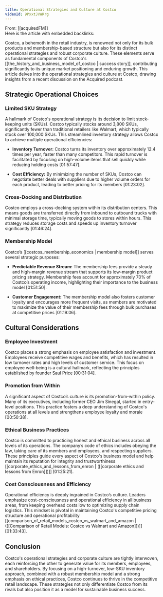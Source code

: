 ```yaml
---
title: Operational Strategies and Culture at Costco
videoId: 9PxxtJVWRrg
---
```


From: [[acquiredFM]] <br/> 
Here is the article with embedded backlinks:

Costco, a behemoth in the retail industry, is renowned not only for its bulk products and membership-based structure but also for its distinct operational strategies and robust corporate culture. These elements serve as fundamental components of Costco's [[the_history_and_business_model_of_costco | success story]], contributing significantly to its unique market positioning and enduring growth. This article delves into the operational strategies and culture at Costco, drawing insights from a recent discussion on the Acquired podcast.

## Strategic Operational Choices

### Limited SKU Strategy

A hallmark of Costco's operational strategy is its decision to limit stock-keeping units (SKUs). Costco typically stocks around 3,800 SKUs, significantly fewer than traditional retailers like Walmart, which typically stock over 100,000 SKUs. This streamlined inventory strategy allows Costco to achieve multiple operational efficiencies:

- **Inventory Turnover:** Costco turns its inventory over approximately 12.4 times per year, faster than many competitors. This rapid turnover is facilitated by focusing on high-volume items that sell quickly while reducing holding costs [<a class="yt-timestamp" data-t="00:57:47">01:57:47</a>].

- **Cost Efficiency:** By minimizing the number of SKUs, Costco can negotiate better deals with suppliers due to higher volume orders for each product, leading to better pricing for its members [<a class="yt-timestamp" data-t="01:23:02">01:23:02</a>].

### Cross-Docking and Distribution

Costco employs a cross-docking system within its distribution centers. This means goods are transferred directly from inbound to outbound trucks with minimal storage time, typically moving goods to stores within hours. This strategy reduces storage costs and speeds up inventory turnover significantly [<a class="yt-timestamp" data-t="01:46:24">01:46:24</a>].

### Membership Model

Costco’s [[costcos_membership_economics | membership model]] serves several strategic purposes:

- **Predictable Revenue Stream:** The membership fees provide a steady and high-margin revenue stream that supports its low-margin product pricing strategy. Membership fees account for approximately 70% of Costco’s operating income, highlighting their importance to the business model [<a class="yt-timestamp" data-t="01:51:50">01:51:50</a>].

- **Customer Engagement:** The membership model also fosters customer loyalty and encourages more frequent visits, as members are motivated to maximize the value of their membership fees through bulk purchases at competitive prices [<a class="yt-timestamp" data-t="01:19:06">01:19:06</a>].

## Cultural Considerations

### Employee Investment

Costco places a strong emphasis on employee satisfaction and investment. Employees receive competitive wages and benefits, which has resulted in low turnover rates and high levels of customer service. This focus on employee well-being is a cultural hallmark, reflecting the principles established by founder Saul Price [<a class="yt-timestamp" data-t="00:31:04">00:31:04</a>].

### Promotion from Within

A significant aspect of Costco’s culture is its promotion-from-within policy. Many of its executives, including former CEO Jim Sinegal, started in entry-level positions. This practice fosters a deep understanding of Costco's operations at all levels and strengthens employee loyalty and morale [<a class="yt-timestamp" data-t="00:50:38">00:50:38</a>].

### Ethical Business Practices

Costco is committed to practicing honest and ethical business across all levels of its operations. The company’s code of ethics includes obeying the law, taking care of its members and employees, and respecting suppliers. These principles guide every aspect of Costco's business model and help maintain its reputation for integrity and trustworthiness [[corporate_ethics_and_lessons_from_enron | ([[corporate ethics and lessons from Enron]])]] [<a class="yt-timestamp" data-t="01:25:21">01:25:21</a>].

### Cost Consciousness and Efficiency

Operational efficiency is deeply ingrained in Costco’s culture. Leaders emphasize cost-consciousness and operational efficiency in all business areas, from keeping overhead costs low to optimizing supply chain logistics. This mindset is pivotal in maintaining Costco's competitive pricing structure and operational profitability [[comparison_of_retail_models_costco_vs_walmart_and_amazon | ([[Comparison of Retail Models: Costco vs Walmart and Amazon]])]] [<a class="yt-timestamp" data-t="01:33:43">01:33:43</a>].

## Conclusion

Costco's operational strategies and corporate culture are tightly interwoven, each reinforcing the other to generate value for its members, employees, and shareholders. By focusing on a high-turnover, low-SKU inventory approach, combined with a robust membership model and a strong emphasis on ethical practices, Costco continues to thrive in the competitive retail landscape. These strategies not only differentiate Costco from its rivals but also position it as a model for sustainable business success.